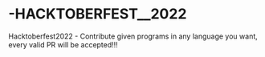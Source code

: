 # -HACKTOBERFEST__2022
Hacktoberfest2022 - Contribute given programs in any language you want, every valid PR will be accepted!!!

